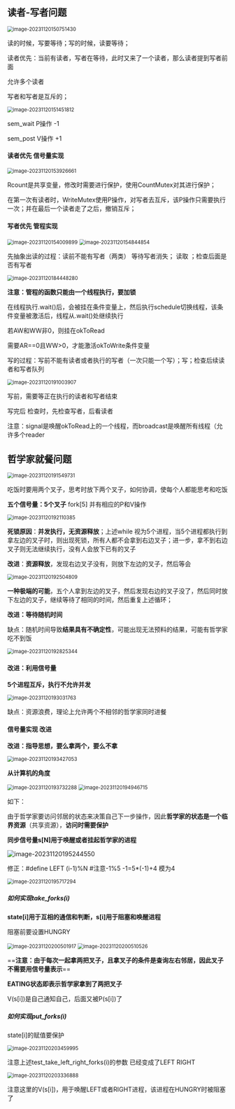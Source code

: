 ## 读者-写者问题

<img src="./image_10.3%20%E7%BB%8F%E5%85%B8%E5%90%8C%E6%AD%A5%E9%97%AE%E9%A2%98/image-20231120150751430.png" alt="image-20231120150751430" style="zoom:80%;" />

读的时候，写要等待；写的时候，读要等待；

读者优先：当前有读者，写者在等待，此时又来了一个读者，那么读者提到写者前面

允许多个读者

写者和写者是互斥的；

<img src="./image_10.3%20%E7%BB%8F%E5%85%B8%E5%90%8C%E6%AD%A5%E9%97%AE%E9%A2%98/image-20231120151451812.png" alt="image-20231120151451812" style="zoom:80%;" />

sem_wait  P操作  -1

sem_post  V操作  +1

#### 读者优先  信号量实现

<img src="./image_10.3%20%E7%BB%8F%E5%85%B8%E5%90%8C%E6%AD%A5%E9%97%AE%E9%A2%98/image-20231120153926661.png" alt="image-20231120153926661" style="zoom:80%;" />

Rcount是共享变量，修改时需要进行保护，使用CountMutex对其进行保护；

在第一次有读者时，WriteMutex使用P操作，对写者去互斥，该P操作只需要执行一次；并在最后一个读者走了之后，撤销互斥；

#### 写者优先  管程实现

<img src="./image_10.3%20%E7%BB%8F%E5%85%B8%E5%90%8C%E6%AD%A5%E9%97%AE%E9%A2%98/image-20231120154009899.png" alt="image-20231120154009899" style="zoom:80%;" />

<img src="./image_10.3%20%E7%BB%8F%E5%85%B8%E5%90%8C%E6%AD%A5%E9%97%AE%E9%A2%98/image-20231120154844854.png" alt="image-20231120154844854" style="zoom:80%;" />

先抽象出读的过程：读前不能有写者（两类） 等待写者消失；  读取  ；检查后面是否有写者

<img src="./image_10.3%20%E7%BB%8F%E5%85%B8%E5%90%8C%E6%AD%A5%E9%97%AE%E9%A2%98/image-20231120184448280.png" alt="image-20231120184448280" style="zoom:80%;" />

**注意：管程的函数只能由一个线程执行，要加锁**

在线程执行.wait()后，会被挂在条件变量上，然后执行schedule切换线程，该条件变量被激活后，线程从.wait()处继续执行

若AW和WW非0，则挂在okToRead

需要AR==0且WW>0，才能激活okToWrite条件变量



写的过程：写前不能有读者或者执行的写者（一次只能一个写）；写；检查后续读者和写者队列

<img src="./image_10.3%20%E7%BB%8F%E5%85%B8%E5%90%8C%E6%AD%A5%E9%97%AE%E9%A2%98/image-20231120191003907.png" alt="image-20231120191003907" style="zoom:80%;" />

写前，需要等正在执行的读者和写者结束

写完后 检查时，先检查写者，后看读者

注意：signal是唤醒okToRead上的一个线程，而broadcast是唤醒所有线程（允许多个reader

## 哲学家就餐问题



<img src="./image_10.3%20%E7%BB%8F%E5%85%B8%E5%90%8C%E6%AD%A5%E9%97%AE%E9%A2%98/image-20231120191549731.png" alt="image-20231120191549731" style="zoom:80%;" />

吃饭时要用两个叉子，思考时放下两个叉子，如何协调，使每个人都能思考和吃饭

**五个信号量：5个叉子** fork[5]     并有相应的P和V操作

<img src="./image_10.3%20%E7%BB%8F%E5%85%B8%E5%90%8C%E6%AD%A5%E9%97%AE%E9%A2%98/image-20231120192110385.png" alt="image-20231120192110385" style="zoom:80%;" />

**死锁原因**：**并发执行，无资源释放**；上述while 视为5个进程，当5个进程都执行到拿左边的叉子时，则出现死锁，所有人都不会拿到右边叉子；进一步，拿不到右边叉子则无法继续执行，没有人会放下已有的叉子



**改进**：**资源释放**，发现右边叉子没有，则放下左边的叉子，然后等会

<img src="./image_10.3%20%E7%BB%8F%E5%85%B8%E5%90%8C%E6%AD%A5%E9%97%AE%E9%A2%98/image-20231120192504809.png" alt="image-20231120192504809" style="zoom:80%;" />

**一种极端的可能**，五个人拿到左边的叉子，然后发现右边的叉子没了，然后同时放下左边的叉子，继续等待了相同的时间，然后重复上述循环；



**改进：等待随机时间**

缺点：随机时间导致**结果具有不确定性**，可能出现无法预料的结果，可能有哲学家吃不到饭

<img src="./image_10.3%20%E7%BB%8F%E5%85%B8%E5%90%8C%E6%AD%A5%E9%97%AE%E9%A2%98/image-20231120192825344.png" alt="image-20231120192825344" style="zoom:80%;" />

#### 改进：利用信号量  

**5个进程互斥，执行不允许并发**

<img src="./image_10.3%20%E7%BB%8F%E5%85%B8%E5%90%8C%E6%AD%A5%E9%97%AE%E9%A2%98/image-20231120193031763.png" alt="image-20231120193031763" style="zoom:80%;" />

缺点：资源浪费，理论上允许两个不相邻的哲学家同时进餐

#### 信号量实现 改进

**改进：指导思想，要么拿两个，要么不拿**

<img src="./image_10.3%20%E7%BB%8F%E5%85%B8%E5%90%8C%E6%AD%A5%E9%97%AE%E9%A2%98/image-20231120193427053.png" alt="image-20231120193427053" style="zoom:80%;" />

**从计算机的角度**

<img src="./image_10.3%20%E7%BB%8F%E5%85%B8%E5%90%8C%E6%AD%A5%E9%97%AE%E9%A2%98/image-20231120193732288.png" alt="image-20231120193732288" style="zoom:80%;" />

<img src="./image_10.3%20%E7%BB%8F%E5%85%B8%E5%90%8C%E6%AD%A5%E9%97%AE%E9%A2%98/image-20231120194946715.png" alt="image-20231120194946715" style="zoom:80%;" />

如下：

由于哲学家要访问邻居的状态来决策自己下一步操作，因此**哲学家的状态是一个临界资源**（共享资源），**访问时需要保护**

**同步信号量s[N]用于唤醒或者挂起哲学家的进程**

![image-20231120195244550](./image_10.3%20%E7%BB%8F%E5%85%B8%E5%90%8C%E6%AD%A5%E9%97%AE%E9%A2%98/image-20231120195244550.png)

修正：#define LEFT (i-1)%N     #注意-1%5   -1=5*(-1)+4   模为4 

<img src="./image_10.3%20%E7%BB%8F%E5%85%B8%E5%90%8C%E6%AD%A5%E9%97%AE%E9%A2%98/image-20231120195717294.png" alt="image-20231120195717294" style="zoom:80%;" />

##### 如何实现take_forks(i)

**state[i]用于互相的通信和判断，s[i]用于阻塞和唤醒进程**

阻塞前要设置HUNGRY

<img src="./image_10.3%20%E7%BB%8F%E5%85%B8%E5%90%8C%E6%AD%A5%E9%97%AE%E9%A2%98/image-20231120200501917.png" alt="image-20231120200501917" style="zoom:80%;" />

<img src="./image_10.3%20%E7%BB%8F%E5%85%B8%E5%90%8C%E6%AD%A5%E9%97%AE%E9%A2%98/image-20231120200510526.png" alt="image-20231120200510526" style="zoom:80%;" />

==**注意：由于每次一起拿两把叉子，且拿叉子的条件是查询左右邻居，因此叉子不需要用信号量表示**==

**EATING状态即表示哲学家拿到了两把叉子**

V(s[i])是自己通知自己，后面又被P(s[i])了

##### 如何实现put_forks(i)

state[i]的赋值要保护

<img src="./image_10.3%20%E7%BB%8F%E5%85%B8%E5%90%8C%E6%AD%A5%E9%97%AE%E9%A2%98/image-20231120203459995.png" alt="image-20231120203459995" style="zoom:80%;" />

注意上述test_take_left_right_forks(i)的参数  已经变成了LEFT RIGHT

<img src="./image_10.3%20%E7%BB%8F%E5%85%B8%E5%90%8C%E6%AD%A5%E9%97%AE%E9%A2%98/image-20231120203336888.png" alt="image-20231120203336888" style="zoom:80%;" />

注意这里的V(s[i])，用于唤醒LEFT或者RIGHT进程，该进程在HUNGRY时被阻塞了

